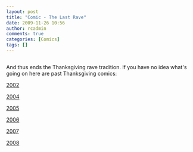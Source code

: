 ```yaml
---
layout: post
title: "Comic - The Last Rave"
date: 2009-11-26 10:56
author: rcadmin
comments: true
categories: [Comics]
tags: []
---
```

<a href="http://bitsmack.com/comics/2009/11/26/comic-the-last-rave/"><img src="http://dl.bitsmack.com/uploads/2009/11/20091126.jpg" alt="" title="Happy Thanksgiving!"  class="alignnone size-full wp-image-1797" /></a>

And thus ends the Thanksgiving rave tradition. If you have no idea what's going on here are past Thanksgiving comics:

<a href="http://bitsmack.com/comics/2002/11/27/oh-yeah-posting/">2002</a>

<a href="http://bitsmack.com/comics/2004/11/25/dynamite-rave/">2004</a>

<a href="http://bitsmack.com/comics/2005/11/26/part-of-the-team-part-1/">2005</a>

<a href="http://bitsmack.com/comics/2006/11/23/pass-the-hilarity/">2006</a>

<a href="http://bitsmack.com/comics/2007/11/27/brad-and-ashleys-mirthful-colloquy/">2007</a>

<a href="http://bitsmack.com/comics/2008/11/25/the-origin-of-thanksgiving/">2008</a>

